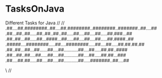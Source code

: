 # TasksOnJava

Different Tasks for Java
//
//
.##....##.########..##....##.########..########..#######..##....##
.##...##..##.....##..##..##..##.....##....##....##.....##.###...##
.##..##...##.....##...####...##.....##....##....##.....##.####..##
.#####....########.....##....########.....##....##.....##.##.##.##
.##..##...##...##......##....##...........##....##.....##.##..####
.##...##..##....##.....##....##...........##....##.....##.##...###
.##....##.##.....##....##....##...........##.....#######..##....##

\\
//
